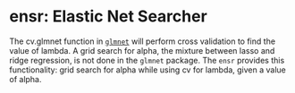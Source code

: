 # ensr: Elastic Net Searcher
The cv.glmnet function in [`glmnet`](https://cran.r-project.org/packag=glmnet)
will perform cross validation to find the value of lambda.  A grid search for
alpha, the mixture between lasso and ridge regression, is not done in the
`glmnet` package.  The `ensr` provides this functionality: grid search for alpha
while using cv for lambda, given a value of alpha.
